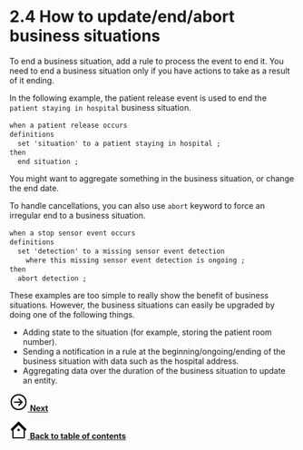 # 2.4 How to update/end/abort business situations

To end a business situation, add a rule to process the event to end it. You need to end a business situation only if you have actions to take as a result of it ending.

In the following example, the patient release event is used to end the `patient staying in hospital` business situation.

```
when a patient release occurs 
definitions
  set 'situation' to a patient staying in hospital ;
then 
  end situation ;
```

You might want to aggregate something in the business situation, or change the end date.

To handle cancellations, you can also use `abort` keyword to force an irregular end to a business situation.

```
when a stop sensor event occurs 
definitions 
  set 'detection' to a missing sensor event detection   
    where this missing sensor event detection is ongoing ;
then
  abort detection ; 
```

These examples are too simple to really show the benefit of business situations. However, the business situations can easily be upgraded by doing one of the following things.

-   Adding state to the situation \(for example, storing the patient room number\).
-   Sending a notification in a rule at the beginning/ongoing/ending of the business situation with data such as the hospital address.
-   Aggregating data over the duration of the business situation to update an entity. 

[![Next icon](../images/forward_32.png) **Next**](../docs/tsk_dsi_bs_emit.md)

[![Back to table of contents icon](../images/home_32.png) **Back to table of contents**](../README.md)

